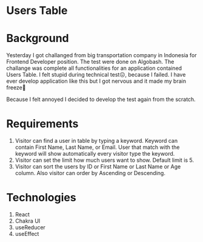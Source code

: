 # Users Table

# Background

Yesterday I got challanged from big transportation company in Indonesia for Frontend Developer position. The test were done on Algobash. The challange was complete all functionalities for an application contained Users Table. I felt stupid during technical test😖, because I failed. I have ever develop application like this but I got nervous and it made my brain freeze🥶

Because I felt annoyed I decided to develop the test again from the scratch.

# Requirements

1. Visitor can find a user in table by typing a keyword. Keyword can contain First Name, Last Name, or Email. User that match with the keyword will show automatically every visitor type the keyword.
2. Visitor can set the limit how much users want to show. Default limit is 5.
3. Visitor can sort the users by ID or First Name or Last Name or Age column. Also visitor can order by Ascending or Descending.

# Technologies

1. React
2. Chakra UI
3. useReducer
4. useEffect
